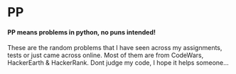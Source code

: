 # PP
#### PP means problems in python, no puns intended!

These are the random problems that I have seen across my assignments, tests or just came across online.
Most of them are from CodeWars, HackerEarth & HackerRank.
Dont judge my code, I hope it helps someone...
